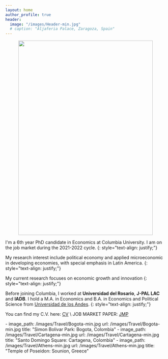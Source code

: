 ```yaml
---
layout: home
author_profile: true
header:
  image: "/images/Header-min.jpg"
  # caption: "Aljaferia Palace, Zaragoza, Spain"
---
```


<p align="center">
<img src="{{ site.url}}{{site.baseurl}}/images/TA.jpg" width="421.5" height="612" alt="">
</p>


I'm a 6th year PhD candidate in Economics at Columbia University. I am on the job market during the 2021-2022 cycle.
{: style="text-align: justify;"}

My research interest include political economy and applied microeconomic in developing economies, with special emphasis in Latin America.
{: style="text-align: justify;"}

My current research focuses on economic growth and innovation
{: style="text-align: justify;"}

Before joining Columbia, I worked at **Universidad del Rosario**, **J-PAL LAC** and **IADB**.  I hold a M.A. in Economics  and B.A. in Economics and Political Science from [Universidad de los Andes](https://uniandes.edu.co/).
{: style="text-align: justify;"}

You can find my C.V. here: [CV](/images/documents/CV/Dario_CV.pdf) \\
JOB MARKET PAPER: [JMP](/images/documents/Papers/Romero_An_empire_lost_2021d.pdf)

<div class="grid__wrapper">
    - image_path: /images/Travel/Bogota-min.jpg
      url: /images/Travel/Bogota-min.jpg
      title: "Simon Bolivar Park: Bogota, Colombia"
    - image_path: /images/Travel/Cartagena-min.jpg
      url: /images/Travel/Cartagena-min.jpg
      title: "Santo Domingo Square: Cartagena, Colombia"
    - image_path: /images/Travel/Athens-min.jpg
      url: /images/Travel/Athens-min.jpg
      title: "Temple of Poseidon: Sounion, Greece"
</div>
